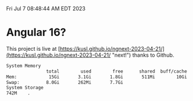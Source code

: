 Fri Jul  7 08:48:44 AM EDT 2023

# Angular 16?


This project is live at [https://kusl.github.io/ngnext-2023-04-21/](https://kusl.github.io/ngnext-2023-04-21/ "next!") thanks to Github.

```bash
System Memory
               total        used        free      shared  buff/cache   available
Mem:            15Gi       3.1Gi       1.8Gi       511Mi        10Gi        11Gi
Swap:          8.0Gi       262Mi       7.7Gi
System Storage
742M	.
